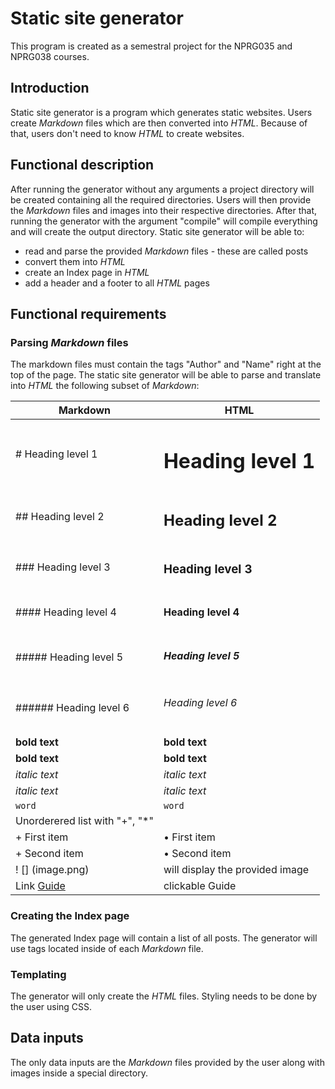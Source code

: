 # Static site generator
This program is created as a semestral project for the NPRG035 and NPRG038 courses. 
## Introduction
Static site generator is a program which generates static websites. Users create *Markdown* files which are then converted into *HTML*. Because of that, users don't need to know *HTML* to create websites. 

## Functional description
After running the generator without any arguments a project directory will be created containing all the required directories. Users will then provide the *Markdown* files and images into their respective directories. After that, running the generator with the argument "compile" will compile everything and will create the output directory. 
Static site generator will be able to:
- read and parse the provided *Markdown* files - these are called posts 
- convert them into *HTML* 
- create an Index page in *HTML* 
- add a header and a footer to all *HTML* pages

## Functional requirements
### Parsing *Markdown* files
The markdown files must contain the tags "Author" and "Name" right at the top of the page. 
The static site generator will be able to parse and translate into *HTML* the following subset of *Markdown*:

|  Markdown                           |HTML                       |
|-------------------------------------|---------------------------|
|# Heading level 1                    |<h1>Heading level 1</h1>   |
|## Heading level 2                   |<h2>Heading level 2</h2>   |
|### Heading level 3                  |<h3>Heading level 3</h3>   |
|#### Heading level 4                 |<h4>Heading level 4</h4>   |
|##### Heading level 5                |<h5>Heading level 5</h5>   |
|###### Heading level 6               |<h6>Heading level 6</h6>   |
|__bold text__                        |<strong>bold text</strong> |
|**bold text**                        |<strong>bold text</strong> |
|_italic text_                        |<em>italic text</em>       |
|*italic text*                        |<em>italic text</em>       |
|`word`                               |<code>word</code>          |
|Unorderered list with "+", "*"       |                           |
| + First item                        | • First item              |
| + Second item                       | • Second item             |     
| ! [] (image.png)                    |will display the provided image|
|Link [Guide](https://www.google.com) | clickable Guide           |

### Creating the Index page
The generated Index page will contain a list of all posts. The generator will use tags located inside of each *Markdown* file. 

### Templating
The generator will only create the *HTML* files. Styling needs to be done by the user using CSS. 

## Data inputs
The only data inputs are the *Markdown* files provided by the user along with images inside a special directory. 

